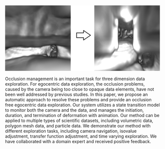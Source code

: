 ![Change in Viewpoint](images/2018-4-5/cheng_1.png)

Occlusion management is an important task for three dimension data exploration.
For egocentric data exploration, the occlusion problems, caused by the camera
being too close to opaque data elements, have not been well addressed by
previous studies. In this paper, we propose an automatic approach to resolve
these problems and provide an occlusion free egocentric data exploration. Our
system utilizes a state transition model to monitor both the camera and the
data, and manages the initiation, duration, and termination of deformation with
animation. Our method can be applied to multiple types of scientific datasets,
including volumetric data, polygon mesh data, and particle data. We demonstrate
our method with different exploration tasks, including camera navigation,
isovalue adjustment, transfer function adjustment, and time varying
exploration. We have collaborated with a domain expert and received positive
feedback.
